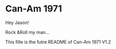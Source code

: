 # Can-Am 1971

Hey Jason!

Rock &Roll my man...

This fille is the futre README of Can-Am 1971 V1.2
